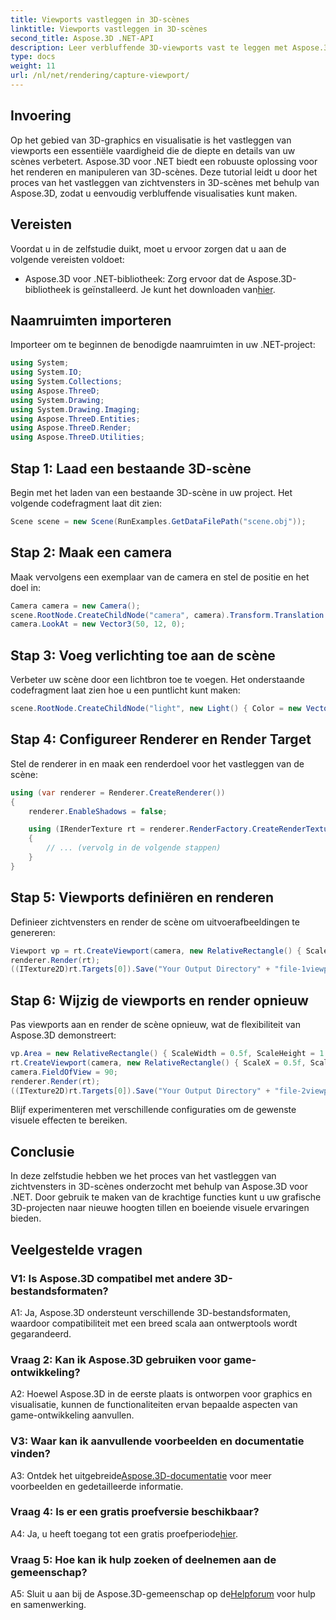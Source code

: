 ```yaml
---
title: Viewports vastleggen in 3D-scènes
linktitle: Viewports vastleggen in 3D-scènes
second_title: Aspose.3D .NET-API
description: Leer verbluffende 3D-viewports vast te leggen met Aspose.3D voor .NET. Stapsgewijze handleiding voor het flexibel renderen van scènes.
type: docs
weight: 11
url: /nl/net/rendering/capture-viewport/
---
```

## Invoering

Op het gebied van 3D-graphics en visualisatie is het vastleggen van viewports een essentiële vaardigheid die de diepte en details van uw scènes verbetert. Aspose.3D voor .NET biedt een robuuste oplossing voor het renderen en manipuleren van 3D-scènes. Deze tutorial leidt u door het proces van het vastleggen van zichtvensters in 3D-scènes met behulp van Aspose.3D, zodat u eenvoudig verbluffende visualisaties kunt maken.

## Vereisten

Voordat u in de zelfstudie duikt, moet u ervoor zorgen dat u aan de volgende vereisten voldoet:

-  Aspose.3D voor .NET-bibliotheek: Zorg ervoor dat de Aspose.3D-bibliotheek is geïnstalleerd. Je kunt het downloaden van[hier](https://releases.aspose.com/3d/net/).

## Naamruimten importeren

Importeer om te beginnen de benodigde naamruimten in uw .NET-project:

```csharp
using System;
using System.IO;
using System.Collections;
using Aspose.ThreeD;
using System.Drawing;
using System.Drawing.Imaging;
using Aspose.ThreeD.Entities;
using Aspose.ThreeD.Render;
using Aspose.ThreeD.Utilities;
```

## Stap 1: Laad een bestaande 3D-scène

Begin met het laden van een bestaande 3D-scène in uw project. Het volgende codefragment laat dit zien:

```csharp
Scene scene = new Scene(RunExamples.GetDataFilePath("scene.obj"));
```

## Stap 2: Maak een camera

Maak vervolgens een exemplaar van de camera en stel de positie en het doel in:

```csharp
Camera camera = new Camera();
scene.RootNode.CreateChildNode("camera", camera).Transform.Translation = new Vector3(2, 44, 66);
camera.LookAt = new Vector3(50, 12, 0);
```

## Stap 3: Voeg verlichting toe aan de scène

Verbeter uw scène door een lichtbron toe te voegen. Het onderstaande codefragment laat zien hoe u een puntlicht kunt maken:

```csharp
scene.RootNode.CreateChildNode("light", new Light() { Color = new Vector3(Color.White), LightType = LightType.Point }).Transform.Translation = new Vector3(26, 57, 43);
```

## Stap 4: Configureer Renderer en Render Target

Stel de renderer in en maak een renderdoel voor het vastleggen van de scène:

```csharp
using (var renderer = Renderer.CreateRenderer())
{
    renderer.EnableShadows = false;

    using (IRenderTexture rt = renderer.RenderFactory.CreateRenderTexture(new RenderParameters(), 1, 1024, 1024))
    {
        // ... (vervolg in de volgende stappen)
    }
}
```

## Stap 5: Viewports definiëren en renderen

Definieer zichtvensters en render de scène om uitvoerafbeeldingen te genereren:

```csharp
Viewport vp = rt.CreateViewport(camera, new RelativeRectangle() { ScaleWidth = 1, ScaleHeight = 1 });
renderer.Render(rt);
((ITexture2D)rt.Targets[0]).Save("Your Output Directory" + "file-1viewports_out.png", ImageFormat.Png);
```

## Stap 6: Wijzig de viewports en render opnieuw

Pas viewports aan en render de scène opnieuw, wat de flexibiliteit van Aspose.3D demonstreert:

```csharp
vp.Area = new RelativeRectangle() { ScaleWidth = 0.5f, ScaleHeight = 1 };
rt.CreateViewport(camera, new RelativeRectangle() { ScaleX = 0.5f, ScaleWidth = 0.5f, ScaleHeight = 1 });
camera.FieldOfView = 90;
renderer.Render(rt);
((ITexture2D)rt.Targets[0]).Save("Your Output Directory" + "file-2viewports_out.png", ImageFormat.Png);
```

Blijf experimenteren met verschillende configuraties om de gewenste visuele effecten te bereiken.

## Conclusie

In deze zelfstudie hebben we het proces van het vastleggen van zichtvensters in 3D-scènes onderzocht met behulp van Aspose.3D voor .NET. Door gebruik te maken van de krachtige functies kunt u uw grafische 3D-projecten naar nieuwe hoogten tillen en boeiende visuele ervaringen bieden.

## Veelgestelde vragen

### V1: Is Aspose.3D compatibel met andere 3D-bestandsformaten?

A1: Ja, Aspose.3D ondersteunt verschillende 3D-bestandsformaten, waardoor compatibiliteit met een breed scala aan ontwerptools wordt gegarandeerd.

### Vraag 2: Kan ik Aspose.3D gebruiken voor game-ontwikkeling?

A2: Hoewel Aspose.3D in de eerste plaats is ontworpen voor graphics en visualisatie, kunnen de functionaliteiten ervan bepaalde aspecten van game-ontwikkeling aanvullen.

### V3: Waar kan ik aanvullende voorbeelden en documentatie vinden?

 A3: Ontdek het uitgebreide[Aspose.3D-documentatie](https://reference.aspose.com/3d/net/) voor meer voorbeelden en gedetailleerde informatie.

### Vraag 4: Is er een gratis proefversie beschikbaar?

 A4: Ja, u heeft toegang tot een gratis proefperiode[hier](https://releases.aspose.com/).

### Vraag 5: Hoe kan ik hulp zoeken of deelnemen aan de gemeenschap?

 A5: Sluit u aan bij de Aspose.3D-gemeenschap op de[Helpforum](https://forum.aspose.com/c/3d/18) voor hulp en samenwerking.